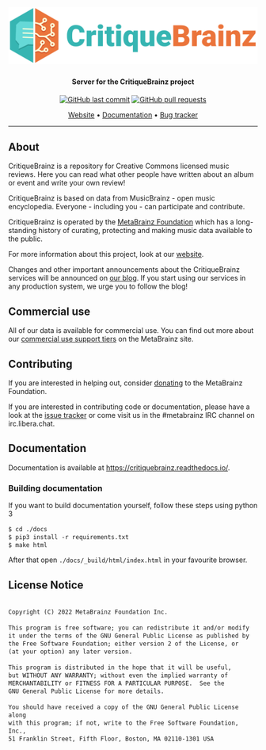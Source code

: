 <h1 align="center">
  <br>
  <a href="https://listenbrainz.org"><img src="https://github.com/metabrainz/metabrainz-logos/blob/master/logos/CritiqueBrainz/SVG/CritiqueBrainz_logo.svg" alt="CritiqueBrainz"></a>
</h1>
<h4 align="center">Server for the CritiqueBrainz project</h4>
<p align="center">
    <a href="https://github.com/metabrainz/critiquebrainz/commits/master">
    <img src="https://img.shields.io/github/last-commit/metabrainz/critiquebrainz.svg?style=flat-square&logo=github&logoColor=white"
         alt="GitHub last commit"></a>
    <a href="https://github.com/metabrainz/critiquebrainz/pulls">
    <img src="https://img.shields.io/github/issues-pr-raw/metabrainz/critiquebrainz?style=flat-square&logo=github&logoColor=white"
         alt="GitHub pull requests"></a>
</p>
<p align="center">
  <a href="https://critiquebrainz.org">Website</a> •
  <a href="https://critiquebrainz.readthedocs.io">Documentation</a> •
  <a href="https://tickets.metabrainz.org/projects/CB/issues">Bug tracker</a>
</p>

---

## About

CritiqueBrainz is a repository for Creative Commons licensed music reviews. Here you can read what other people have written about an album or event and write your own review!

CritiqueBrainz is based on data from MusicBrainz - open music encyclopedia.
Everyone - including you - can participate and contribute.

CritiqueBrainz is operated by the [MetaBrainz Foundation](https://metabrainz.org)
which has a long-standing history of curating, protecting and making music data available to the
public.

For more information about this project, look at our
[website](https://critiquebrainz.org/).

Changes and other important announcements about the CritiqueBrainz services will be
announced on [our blog](https://blog.metabrainz.org/). If you start using our
services in any production system, we urge you to follow the blog!

## Commercial use

All of our data is available for commercial use. You can find out more about our
[commercial use support tiers](https://metabrainz.org/supporters/account-type) on 
the MetaBrainz site.

## Contributing

If you are interested in helping out, consider
[donating](https://metabrainz.org/donate) to the MetaBrainz Foundation.

If you are interested in contributing code or documentation,
please have a look at the [issue tracker](https://tickets.metabrainz.org/browse/CB)
or come visit us in the #metabrainz IRC channel on irc.libera.chat.

## Documentation

Documentation is available at https://critiquebrainz.readthedocs.io/.
 
### Building documentation

If you want to build documentation yourself, follow these steps using python 3

    $ cd ./docs
    $ pip3 install -r requirements.txt
    $ make html

After that open `./docs/_build/html/index.html` in your favourite browser.

## License Notice

```

Copyright (C) 2022 MetaBrainz Foundation Inc.

This program is free software; you can redistribute it and/or modify
it under the terms of the GNU General Public License as published by
the Free Software Foundation; either version 2 of the License, or
(at your option) any later version.

This program is distributed in the hope that it will be useful,
but WITHOUT ANY WARRANTY; without even the implied warranty of
MERCHANTABILITY or FITNESS FOR A PARTICULAR PURPOSE.  See the
GNU General Public License for more details.

You should have received a copy of the GNU General Public License along
with this program; if not, write to the Free Software Foundation, Inc.,
51 Franklin Street, Fifth Floor, Boston, MA 02110-1301 USA
```
